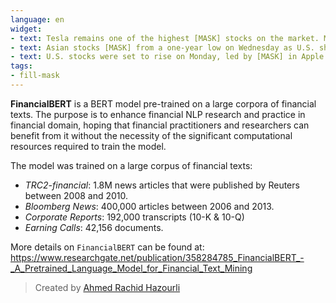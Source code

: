 ```yaml
---
language: en
widget:
- text: Tesla remains one of the highest [MASK] stocks on the market. Meanwhile, Aurora Innovation is a pre-revenue upstart that shows promise.
- text: Asian stocks [MASK] from a one-year low on Wednesday as U.S. share futures and oil recovered from the previous day's selloff, but uncertainty over the impact of the Omicron
- text: U.S. stocks were set to rise on Monday, led by [MASK] in Apple which neared $3 trillion in market capitalization, while investors braced for a Federal Reserve meeting later this week.
tags:
- fill-mask
---
```

**FinancialBERT** is a BERT model pre-trained on a large corpora of financial texts. The purpose is to enhance financial NLP research and practice in financial domain, hoping that financial practitioners and researchers can benefit from it without the necessity of the significant computational resources required to train the model. 

The model was trained on a large corpus of financial texts:
 - *TRC2-financial*: 1.8M news articles that were published by Reuters between 2008 and 2010.
 - *Bloomberg News*: 400,000 articles between 2006 and 2013.
 - *Corporate Reports*: 192,000 transcripts (10-K & 10-Q)
 - *Earning Calls*: 42,156 documents.
 
More details on `FinancialBERT` can be found at: https://www.researchgate.net/publication/358284785_FinancialBERT_-_A_Pretrained_Language_Model_for_Financial_Text_Mining


> Created by [Ahmed Rachid Hazourli](https://www.linkedin.com/in/ahmed-rachid/)
